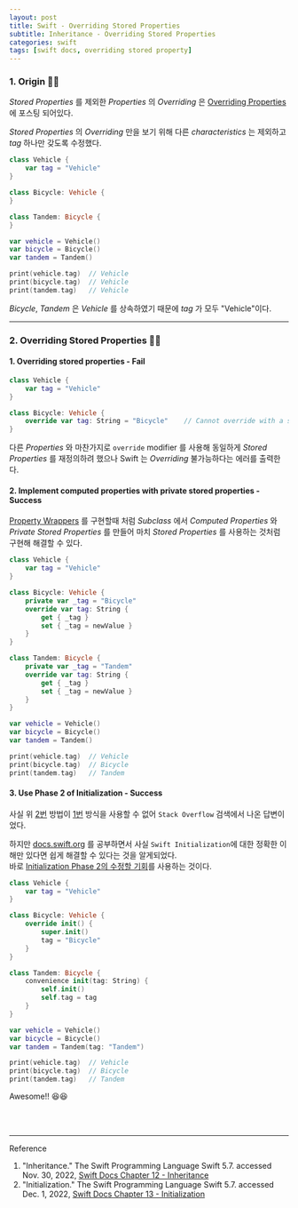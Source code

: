 ```yaml
---
layout: post
title: Swift - Overriding Stored Properties
subtitle: Inheritance - Overriding Stored Properties
categories: swift
tags: [swift docs, overriding stored property]
---
```


### 1. Origin 👩‍💻

*Stored Properties* 를 제외한 *Properties* 의 *Overriding* 은
[Overriding Properties][Overriding Properties]에 포스팅 되어있다.

[Overriding Properties]:/swift/2022/11/29/inheritance.html#h-4-overriding-properties

*Stored Properties* 의 *Overriding* 만을 보기 위해 다른 *characteristics* 는 제외하고 
*tag* 하나만 갖도록 수정했다.

```swift
class Vehicle {
    var tag = "Vehicle"
}

class Bicycle: Vehicle {
}

class Tandem: Bicycle {
}
```

```swift
var vehicle = Vehicle()
var bicycle = Bicycle()
var tandem = Tandem()

print(vehicle.tag)  // Vehicle
print(bicycle.tag)  // Vehicle
print(tandem.tag)   // Vehicle
```

*Bicycle*, *Tandem* 은 *Vehicle* 를 상속하였기 때문에 *tag* 가 모두 "Vehicle"이다.

---

### 2. Overriding Stored Properties 👩‍💻

#### 1. Overriding stored properties - Fail

```swift
class Vehicle {
    var tag = "Vehicle"
}

class Bicycle: Vehicle {
    override var tag: String = "Bicycle"    // Cannot override with a stored property 'tag'
}
```

다른 *Properties* 와 마찬가지로 `override` modifier 를 사용해 동일하게 *Stored Properties* 를 재정의하려 했으나 
Swift 는 *Overriding* 불가능하다는 에러를 출력한다.

#### 2. Implement computed properties with private stored properties - Success

[Property Wrappers][Property Wrappers] 를 구현할때 처럼 *Subclass* 에서 *Computed Properties* 와 
*Private Stored Properties* 를 만들어 마치 *Stored Properties* 를 사용하는 것처럼 구현해 해결할 수 있다.

[Property Wrappers]:/swift/2022/11/22/properties.html#h-1-property-wrappers

```swift
class Vehicle {
    var tag = "Vehicle"
}

class Bicycle: Vehicle {
    private var _tag = "Bicycle"
    override var tag: String {
        get { _tag }
        set { _tag = newValue }
    }
}

class Tandem: Bicycle {
    private var _tag = "Tandem"
    override var tag: String {
        get { _tag }
        set { _tag = newValue }
    }
}
```

```swift
var vehicle = Vehicle()
var bicycle = Bicycle()
var tandem = Tandem()

print(vehicle.tag)  // Vehicle
print(bicycle.tag)  // Bicycle
print(tandem.tag)   // Tandem
```

#### 3. Use Phase 2 of Initialization - Success

사실 위 [2번][2번] 방법이 [1번][1번] 방식을 사용할 수 없어 `Stack Overflow` 검색에서 나온 답변이었다.

[1번]:#h-1-overriding-stored-properties---fail
[2번]:#h-2-implement-computed-properties-with-private-stored-properties---success

하지만 [docs.swift.org](https://docs.swift.org/swift-book/LanguageGuide/Initialization.html) 
를 공부하면서 사실 `Swift Initialization`에 대한 정확한 이해만 있다면 쉽게 해결할 수 있다는 것을 알게되었다.  
바로 [Initialization Phase 2의 수정할 기회][Initialization Phase 2의 수정할 기회]를 사용하는 것이다.

[Initialization Phase 2의 수정할 기회]:/swift/2022/12/01/initialization.html#h-4-two-phase-initialization

```swift
class Vehicle {
    var tag = "Vehicle"
}

class Bicycle: Vehicle {
    override init() {
        super.init()
        tag = "Bicycle"
    }
}

class Tandem: Bicycle {
    convenience init(tag: String) {
        self.init()
        self.tag = tag
    }
}
```

```swift
var vehicle = Vehicle()
var bicycle = Bicycle()
var tandem = Tandem(tag: "Tandem")

print(vehicle.tag)  // Vehicle
print(bicycle.tag)  // Bicycle
print(tandem.tag)   // Tandem
```

Awesome!! 😆😆

<br><br>

---
Reference

1. "Inheritance." The Swift Programming Language Swift 5.7. accessed Nov. 30, 2022, [Swift Docs Chapter 12 - Inheritance](https://docs.swift.org/swift-book/LanguageGuide/Inheritance.html)
2. "Initialization." The Swift Programming Language Swift 5.7. accessed Dec. 1, 2022, [Swift Docs Chapter 13 - Initialization](https://docs.swift.org/swift-book/LanguageGuide/Initialization.html)

